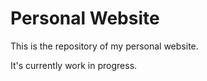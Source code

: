 # Personal Website

This is the repository of my personal website.

It's currently work in progress.
